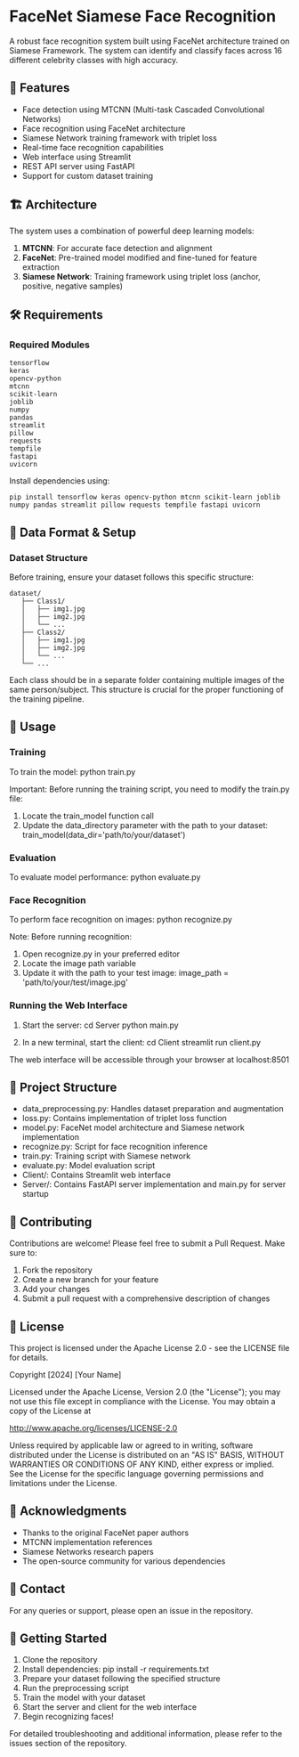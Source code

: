 # FaceNet Siamese Face Recognition

A robust face recognition system built using FaceNet architecture trained on Siamese Framework. The system can identify and classify faces across 16 different celebrity classes with high accuracy.

## 🎯 Features

- Face detection using MTCNN (Multi-task Cascaded Convolutional Networks)
- Face recognition using FaceNet architecture
- Siamese Network training framework with triplet loss
- Real-time face recognition capabilities
- Web interface using Streamlit
- REST API server using FastAPI
- Support for custom dataset training

## 🏗️ Architecture

The system uses a combination of powerful deep learning models:

1. **MTCNN**: For accurate face detection and alignment
2. **FaceNet**: Pre-trained model modified and fine-tuned for feature extraction
3. **Siamese Network**: Training framework using triplet loss (anchor, positive, negative samples)

## 🛠️ Requirements

### Required Modules
```
tensorflow
keras
opencv-python
mtcnn
scikit-learn
joblib
numpy
pandas
streamlit
pillow
requests
tempfile
fastapi
uvicorn
```
Install dependencies using:
```
pip install tensorflow keras opencv-python mtcnn scikit-learn joblib numpy pandas streamlit pillow requests tempfile fastapi uvicorn
```
## 📂 Data Format & Setup

### Dataset Structure
Before training, ensure your dataset follows this specific structure:
```
dataset/
   ├── Class1/
   │   ├── img1.jpg
   │   ├── img2.jpg
   │   └── ...
   ├── Class2/
   │   ├── img1.jpg
   │   ├── img2.jpg
   │   └── ...
   └── ...
```
Each class should be in a separate folder containing multiple images of the same person/subject. This structure is crucial for the proper functioning of the training pipeline.

## 🚀 Usage

### Training
To train the model:
python train.py

Important: Before running the training script, you need to modify the train.py file:
1. Locate the train_model function call
2. Update the data_directory parameter with the path to your dataset:
  train_model(data_dir='path/to/your/dataset')

### Evaluation
To evaluate model performance:
python evaluate.py

### Face Recognition
To perform face recognition on images:
python recognize.py

Note: Before running recognition:
1. Open recognize.py in your preferred editor
2. Locate the image path variable
3. Update it with the path to your test image:
  image_path = 'path/to/your/test/image.jpg'

### Running the Web Interface

1. Start the server:
cd Server
python main.py

2. In a new terminal, start the client:
cd Client
streamlit run client.py

The web interface will be accessible through your browser at localhost:8501

## 📁 Project Structure

- data_preprocessing.py: Handles dataset preparation and augmentation
- loss.py: Contains implementation of triplet loss function
- model.py: FaceNet model architecture and Siamese network implementation
- recognize.py: Script for face recognition inference
- train.py: Training script with Siamese network
- evaluate.py: Model evaluation script
- Client/: Contains Streamlit web interface
- Server/: Contains FastAPI server implementation and main.py for server startup

## 🤝 Contributing

Contributions are welcome! Please feel free to submit a Pull Request. Make sure to:
1. Fork the repository
2. Create a new branch for your feature
3. Add your changes
4. Submit a pull request with a comprehensive description of changes

## 📝 License

This project is licensed under the Apache License 2.0 - see the LICENSE file for details.

Copyright [2024] [Your Name]

Licensed under the Apache License, Version 2.0 (the "License");
you may not use this file except in compliance with the License.
You may obtain a copy of the License at

   http://www.apache.org/licenses/LICENSE-2.0

Unless required by applicable law or agreed to in writing, software
distributed under the License is distributed on an "AS IS" BASIS,
WITHOUT WARRANTIES OR CONDITIONS OF ANY KIND, either express or implied.
See the License for the specific language governing permissions and
limitations under the License.

## 🙏 Acknowledgments

- Thanks to the original FaceNet paper authors
- MTCNN implementation references
- Siamese Networks research papers
- The open-source community for various dependencies

## 📧 Contact

For any queries or support, please open an issue in the repository.

## 🚀 Getting Started

1. Clone the repository
2. Install dependencies: pip install -r requirements.txt
3. Prepare your dataset following the specified structure
4. Run the preprocessing script
5. Train the model with your dataset
6. Start the server and client for the web interface
7. Begin recognizing faces!

For detailed troubleshooting and additional information, please refer to the issues section of the repository.
